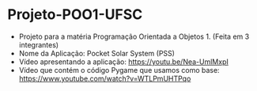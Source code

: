 # Projeto-POO1-UFSC

* Projeto para a matéria Programação Orientada a Objetos 1. (Feita em 3 integrantes)
* Nome da Aplicação: Pocket Solar System (PSS)
* Vídeo apresentando a aplicação: https://youtu.be/Nea-UmlMxpI
* Vídeo que contém o código Pygame que usamos como base: https://www.youtube.com/watch?v=WTLPmUHTPqo

